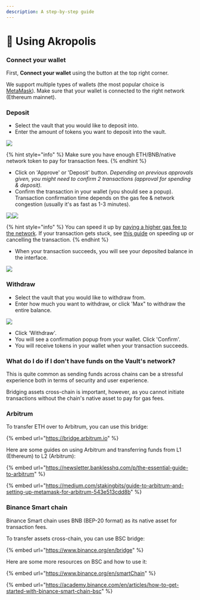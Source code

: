 ```yaml
---
description: A step-by-step guide
---
```


# 🧠 Using Akropolis

### Connect your wallet

First, **Connect your wallet** using the button at the top right corner.&#x20;

We support multiple types of wallets (the most popular choice is [MetaMask](https://metamask.io)). Make sure that your wallet is connected to the right network (Ethereum mainnet).

### Deposit <a href="#if-you-already-have-the-required-token-for-the-vault-that-you-would-like-to-deposit-in" id="if-you-already-have-the-required-token-for-the-vault-that-you-would-like-to-deposit-in"></a>

* Select the vault that you would like to deposit into.
* Enter the amount of tokens you want to deposit into the vault.&#x20;

![](<.gitbook/assets/image (13).png>)

{% hint style="info" %}
Make sure you have enough ETH/BNB/native network token to pay for transaction fees.
{% endhint %}

* Click on 'Approve' or 'Deposit' button. _Depending on previous approvals given, you might need to confirm 2 transactions (approval for spending & deposit)._
* Confirm the transaction in your wallet (you should see a popup). Transaction confirmation time depends on the gas fee & network congestion (usually it's as fast as 1-3 minutes).

![](<.gitbook/assets/image (12).png>)![](<.gitbook/assets/image (4).png>)

{% hint style="info" %}
You can speed it up by [paying a higher gas fee to the network](https://blog.leverj.io/how-to-set-the-gas-limit-and-gas-price-in-metamask-1b33c38c32fd). If your transaction gets stuck, see [this guide](https://metamask.zendesk.com/hc/en-us/articles/360015489251-How-to-Speed-Up-or-Cancel-a-Pending-Transaction) on speeding up or cancelling the transaction.
{% endhint %}

* When your transaction succeeds, you will see your deposited balance in the interface.&#x20;

![](<.gitbook/assets/image (15).png>)

### Withdraw

* Select the vault that you would like to withdraw from.
* Enter how much you want to withdraw, or click 'Max" to withdraw the entire balance.

![](<.gitbook/assets/image (2).png>)

* Click 'Withdraw'.
* You will see a confirmation popup from your wallet. Click 'Confirm'.&#x20;
* You will receive tokens in your wallet when your transaction succeeds.

### What do I do if I don't have funds on the Vault's network? <a href="#if-you-dont-have-the-required-token-for-the-vault-that-you-would-like-to-deposit-in" id="if-you-dont-have-the-required-token-for-the-vault-that-you-would-like-to-deposit-in"></a>

This is quite common as sending funds across chains can be a stressful experience both in terms of security and user experience.&#x20;

Bridging assets cross-chain is important, however, as you cannot initiate transactions without the chain's native asset to pay for gas fees.

### Arbitrum

To transfer ETH over to Arbitrum, you can use this bridge:

{% embed url="https://bridge.arbitrum.io" %}

Here are some guides on using Arbitrum and transferring funds from L1 (Ethereum) to L2 (Arbitrum):

{% embed url="https://newsletter.banklesshq.com/p/the-essential-guide-to-arbitrum" %}

{% embed url="https://medium.com/stakingbits/guide-to-arbitrum-and-setting-up-metamask-for-arbitrum-543e513cdd8b" %}

### ​Binance Smart chain <a href="#tools-to-track-your-funds" id="tools-to-track-your-funds"></a>

Binance Smart chain uses BNB (BEP-20 format) as its native asset for transaction fees.

To transfer assets cross-chain, you can use BSC bridge:

{% embed url="https://www.binance.org/en/bridge" %}

Here are some more resources on BSC and how to use it:

{% embed url="https://www.binance.org/en/smartChain" %}

{% embed url="https://academy.binance.com/en/articles/how-to-get-started-with-binance-smart-chain-bsc" %}
